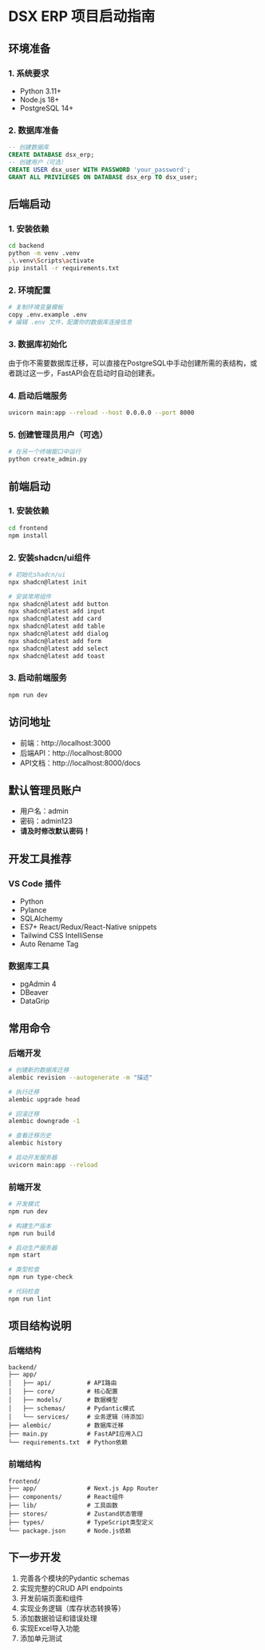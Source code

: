 # DSX ERP 项目启动指南

## 环境准备

### 1. 系统要求
- Python 3.11+
- Node.js 18+
- PostgreSQL 14+

### 2. 数据库准备
```sql
-- 创建数据库
CREATE DATABASE dsx_erp;
-- 创建用户（可选）
CREATE USER dsx_user WITH PASSWORD 'your_password';
GRANT ALL PRIVILEGES ON DATABASE dsx_erp TO dsx_user;
```

## 后端启动

### 1. 安装依赖
```bash
cd backend
python -m venv .venv
.\.venv\Scripts\activate
pip install -r requirements.txt
```

### 2. 环境配置
```bash
# 复制环境变量模板
copy .env.example .env
# 编辑 .env 文件，配置你的数据库连接信息
```

### 3. 数据库初始化
由于你不需要数据库迁移，可以直接在PostgreSQL中手动创建所需的表结构，或者跳过这一步，FastAPI会在启动时自动创建表。

### 4. 启动后端服务
```bash
uvicorn main:app --reload --host 0.0.0.0 --port 8000
```

### 5. 创建管理员用户（可选）
```bash
# 在另一个终端窗口中运行
python create_admin.py
```

## 前端启动

### 1. 安装依赖
```bash
cd frontend
npm install
```

### 2. 安装shadcn/ui组件
```bash
# 初始化shadcn/ui
npx shadcn@latest init

# 安装常用组件
npx shadcn@latest add button
npx shadcn@latest add input
npx shadcn@latest add card
npx shadcn@latest add table
npx shadcn@latest add dialog
npx shadcn@latest add form
npx shadcn@latest add select
npx shadcn@latest add toast
```

### 3. 启动前端服务
```bash
npm run dev
```

## 访问地址

- 前端：http://localhost:3000
- 后端API：http://localhost:8000
- API文档：http://localhost:8000/docs

## 默认管理员账户

- 用户名：admin
- 密码：admin123
- **请及时修改默认密码！**

## 开发工具推荐

### VS Code 插件
- Python
- Pylance
- SQLAlchemy
- ES7+ React/Redux/React-Native snippets
- Tailwind CSS IntelliSense
- Auto Rename Tag

### 数据库工具
- pgAdmin 4
- DBeaver
- DataGrip

## 常用命令

### 后端开发
```bash
# 创建新的数据库迁移
alembic revision --autogenerate -m "描述"

# 执行迁移
alembic upgrade head

# 回滚迁移
alembic downgrade -1

# 查看迁移历史
alembic history

# 启动开发服务器
uvicorn main:app --reload
```

### 前端开发
```bash
# 开发模式
npm run dev

# 构建生产版本
npm run build

# 启动生产服务器
npm start

# 类型检查
npm run type-check

# 代码检查
npm run lint
```

## 项目结构说明

### 后端结构
```
backend/
├── app/
│   ├── api/          # API路由
│   ├── core/         # 核心配置
│   ├── models/       # 数据模型
│   ├── schemas/      # Pydantic模式
│   └── services/     # 业务逻辑（待添加）
├── alembic/          # 数据库迁移
├── main.py           # FastAPI应用入口
└── requirements.txt  # Python依赖
```

### 前端结构
```
frontend/
├── app/              # Next.js App Router
├── components/       # React组件
├── lib/              # 工具函数
├── stores/           # Zustand状态管理
├── types/            # TypeScript类型定义
└── package.json      # Node.js依赖
```

## 下一步开发

1. 完善各个模块的Pydantic schemas
2. 实现完整的CRUD API endpoints
3. 开发前端页面和组件
4. 实现业务逻辑（库存状态转换等）
5. 添加数据验证和错误处理
6. 实现Excel导入功能
7. 添加单元测试
